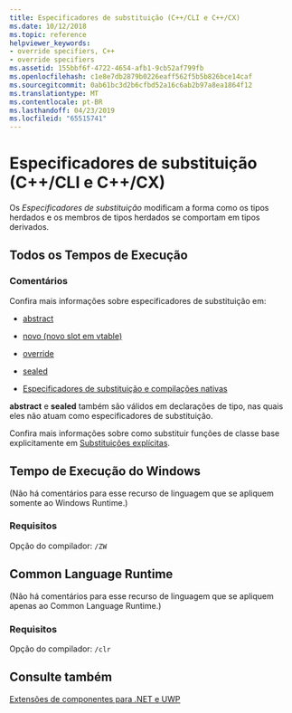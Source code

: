 ```yaml
---
title: Especificadores de substituição (C++/CLI e C++/CX)
ms.date: 10/12/2018
ms.topic: reference
helpviewer_keywords:
- override specifiers, C++
- override specifiers
ms.assetid: 155bbf6f-4722-4654-afb1-9cb52af799fb
ms.openlocfilehash: c1e8e7db2879b0226eaff562f5b5b826bce14caf
ms.sourcegitcommit: 0ab61bc3d2b6cfbd52a16c6ab2b97a8ea1864f12
ms.translationtype: MT
ms.contentlocale: pt-BR
ms.lasthandoff: 04/23/2019
ms.locfileid: "65515741"
---
```

# <a name="override-specifiers--ccli-and-ccx"></a>Especificadores de substituição (C++/CLI e C++/CX)

Os *Especificadores de substituição* modificam a forma como os tipos herdados e os membros de tipos herdados se comportam em tipos derivados.

## <a name="all-runtimes"></a>Todos os Tempos de Execução

### <a name="remarks"></a>Comentários

Confira mais informações sobre especificadores de substituição em:

- [abstract](abstract-cpp-component-extensions.md)

- [novo (novo slot em vtable)](new-new-slot-in-vtable-cpp-component-extensions.md)

- [override](override-cpp-component-extensions.md)

- [sealed](sealed-cpp-component-extensions.md)

- [Especificadores de substituição e compilações nativas](../dotnet/how-to-declare-override-specifiers-in-native-compilations-cpp-cli.md)

**abstract** e **sealed** também são válidos em declarações de tipo, nas quais eles não atuam como especificadores de substituição.

Confira mais informações sobre como substituir funções de classe base explicitamente em [Substituições explícitas](explicit-overrides-cpp-component-extensions.md).

## <a name="windows-runtime"></a>Tempo de Execução do Windows

(Não há comentários para esse recurso de linguagem que se apliquem somente ao Windows Runtime.)

### <a name="requirements"></a>Requisitos

Opção do compilador: `/ZW`

## <a name="common-language-runtime"></a>Common Language Runtime

(Não há comentários para esse recurso de linguagem que se apliquem apenas ao Common Language Runtime.)

### <a name="requirements"></a>Requisitos

Opção do compilador: `/clr`

## <a name="see-also"></a>Consulte também

[Extensões de componentes para .NET e UWP](component-extensions-for-runtime-platforms.md)
